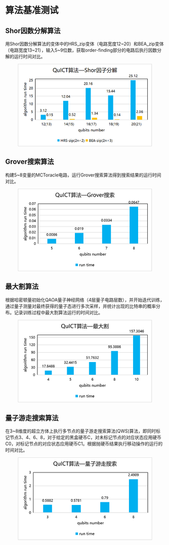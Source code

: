 # 算法基准测试

## Shor因数分解算法

用Shor因数分解算法的变体中的HRS_zip变体（电路宽度12~20）和BEA_zip变体（电路宽度13~21），输入5~9位数，获取order-finding部分的电路后执行因数分解的运行时间对比。

<figure markdown>

![algorithm benchmark](../assets/images/QuICTbenchmark/algorithm_benchmark/QuICT_shor_algorithm_test.png)

</figure>

## Grover搜索算法

构建5~8变量的MCToracle电路，运行Grover搜索算法得到搜索结果的运行时间对比。

<figure markdown>

![algorithm benchmark](../assets/images/QuICTbenchmark/algorithm_benchmark/QuICT_grover_algorithm_test.png)

</figure>

## 最大割算法

根据哈密顿量初始化QAOA量子神经网络（4层量子电路层数），并开始迭代训练，通过量子测量对最终获得的量子态进行多次采样，并统计出现的比特串的概率分布。记录训练过程中最大割算法运行的时间对比。

<figure markdown>

![algorithm benchmark](../assets/images/QuICTbenchmark/algorithm_benchmark/QuICT_maxcut_test.png)

</figure>

## 量子游走搜索算法

在3~8维度的超立方体上执行多节点的量子游走搜索算法(QWS)算法，即同时标记节点3、4、6、8，对于给定的黑盒硬币C，对未标记节点的对应状态应用硬币C0，对标记节点的对应状态应用硬币C1。根据抛硬币结果执行移动操作的运行的时间对比。

<figure markdown>

![algorithm benchmark](../assets/images/QuICTbenchmark/algorithm_benchmark/QuICT_quantum_walk_search_test.png)

</figure>
